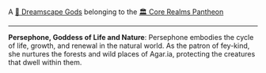 A [🛐 Dreamscape Gods](../../-dreamscape-gods.md) belonging to the [🏛 Core Realms Pantheon](../../-core-realms-pantheon.md)

---

**Persephone, Goddess of Life and Nature**: Persephone embodies the cycle of life, growth, and renewal in the natural world. As the patron of fey-kind, she nurtures the forests and wild places of Agar.ia, protecting the creatures that dwell within them.